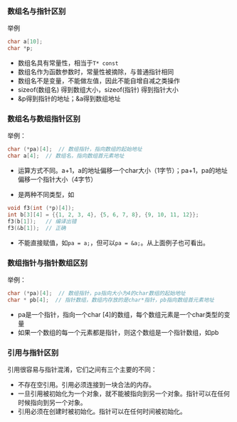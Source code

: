 ### 数组名与指针区别

举例

```cpp
char a[10];
char *p;
```

- 数组名具有常量性，相当于`T* const`
- 数组名作为函数参数时，常量性被摘除，与普通指针相同
- 数组名不是变量，不能做左值，因此不能自增自减之类操作
- sizeof(数组名) 得到数组大小，sizeof(指针) 得到指针大小
- &p得到指针的地址；&a得到数组地址



### 数组名与数组指针区别

举例：

```cpp
char (*pa)[4];  // 数组指针，指向数组的起始地址
char a[4];  // 数组名，指向数组首元素地址
```

- 运算方式不同。a+1，a的地址偏移一个char大小（1字节）；pa+1，pa的地址偏移一个指针大小（4字节）

- 是两种不同类型，如

 ```cpp
void f3(int (*p)[4]);
int b[3][4] = {{1, 2, 3, 4}, {5, 6, 7, 8}, {9, 10, 11, 12}};
f3(b[1]);	// 编译出错
f3(&b[1]);  // 正确
 ```

- 不能直接赋值，如`pa = a;`，但可以`pa = &a;`。从上面例子也可看出。



### 数组指针与指针数组区别

举例：

```cpp
char (*pa)[4];  // 数组指针，pa指向大小为4的char数组的起始地址
char * pb[4];  // 指针数组，数组内存放的是char*指针，pb指向数组首元素地址
```

- pa是一个指针，指向一个char [4]的数组，每个数组元素是一个char类型的变量
- 如果一个数组的每一个元素都是指针，则这个数组是一个指针数组，如pb



### 引用与指针区别

引用很容易与指针混淆，它们之间有三个主要的不同：

- 不存在空引用。引用必须连接到一块合法的内存。
- 一旦引用被初始化为一个对象，就不能被指向到另一个对象。指针可以在任何时候指向到另一个对象。
- 引用必须在创建时被初始化。指针可以在任何时间被初始化。

